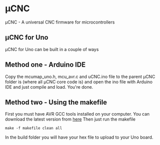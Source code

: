 # µCNC
µCNC - A universal CNC firmware for microcontrollers

## µCNC for Uno
µCNC for Uno can be built in a couple of ways

## Method one - Arduino IDE
Copy the mcumap_uno.h, mcu_avr.c and uCNC.ino file to the parent µCNC folder is (where all µCNC core code is) and open the ino file with Arduino IDE and just compile and load. You're done.

## Method two - Using the makefile
First you must have AVR GCC tools installed on your computer.
You can download the latest version from [here](https://www.microchip.com/mplab/avr-support/avr-and-arm-toolchains-c-compilers)
Then just run the makefile
```
make -f makefile clean all
```

In the build folder you will have your hex file to upload to your Uno board.
